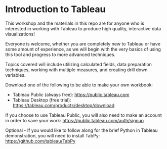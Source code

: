 # Introduction to Tableau

This workshop and the materials in this repo are for anyone who is interested in working with Tableau to produce high quality, interactive data visualizations!

Everyone is welcome, whether you are completely new to Tableau or have some amount of experience, as we will begin with the very basics of using this tool and progress to more advanced techniques.

Topics covered will include utilizing calculated fields, data preparation techniques, working with multiple measures, and creating drill down variables.

Download one of the following to be able to make your own workbook:
* Tableau Public (always free): https://public.tableau.com
* Tableau Desktop (free trial): https://tableau.com/products/desktop/download

If you choose to use Tableau Public, you will also need to make an account in order to save your work: https://public.tableau.com/auth/signup

Optional - If you would like to follow along for the brief Python in Tableau demonstration, you will need to install TabPy: https://github.com/tableau/TabPy
